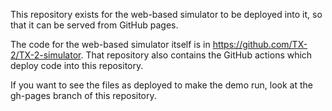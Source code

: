 This repository exists for the web-based simulator to be deployed into
it, so that it can be served from GitHub pages.

The code for the web-based simulator itself is in
https://github.com/TX-2/TX-2-simulator.  That repository also contains
the GitHub actions which deploy code into this repository.

If you want to see the files as deployed to make the demo run, look at
the gh-pages branch of this repository.
